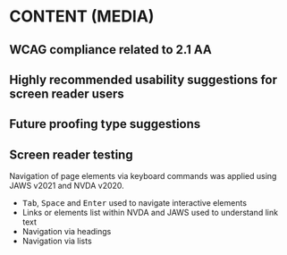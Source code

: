 # CONTENT (MEDIA)
## WCAG compliance related to 2.1 AA

## Highly recommended usability suggestions for screen reader users

## Future proofing type suggestions

## Screen reader testing
Navigation of page elements via keyboard commands was applied using JAWS v2021 and NVDA v2020.

- <kbd>Tab</kbd>, <kbd>Space</kbd> and <kbd>Enter</kbd> used to navigate interactive elements
- Links or elements list within NVDA and JAWS used to understand link text
- Navigation via headings
- Navigation via lists
